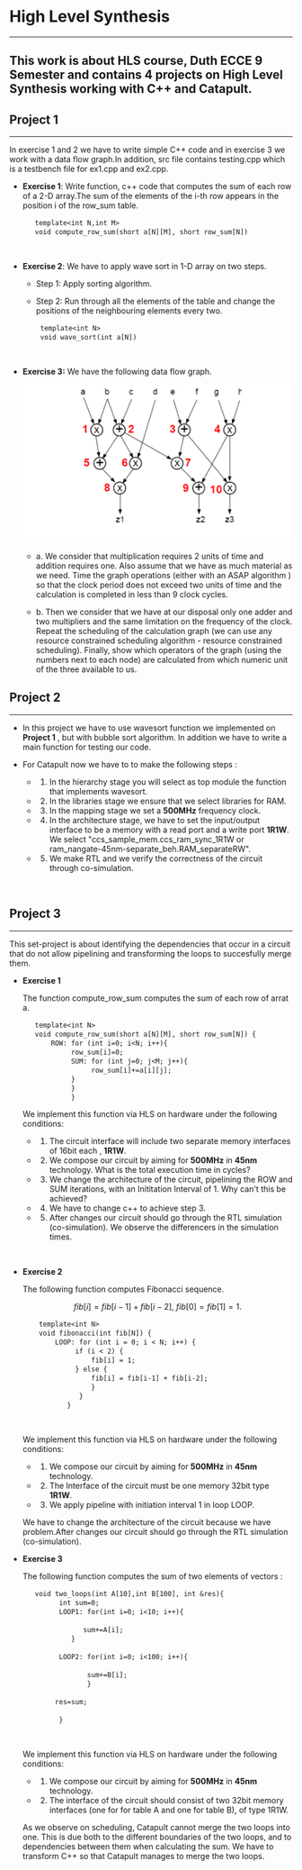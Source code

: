 # High Level Synthesis
---
This work is about HLS course, Duth ECCE 9 Semester and contains 4 projects on High Level Synthesis working with C++ and  Catapult.
---

## Project 1
---
  In exercise 1 and 2 we have to write simple  C++ code and in exercise 3 we work with a data flow graph.In addition,  src file contains testing.cpp which is a testbench file for ex1.cpp and ex2.cpp.

-  **Exercise 1**: Write  function, c++ code that computes the  sum of each row of a 2-D array.The sum of the elements of the i-th row appears in the position i of the row_sum table. <br/>
  
          template<int N,int M>
          void compute_row_sum(short a[N][M], short row_sum[N])
<br/>


- **Exercise 2**: We have to apply wave sort in 1-D array on two steps.
    - Step 1: Apply sorting algorithm.
  
    - Step 2: Run  through all the elements of the table and change the positions of the neighbouring elements every two. <br/>
     
           template<int N>
           void wave_sort(int a[N]) 
    <br/>

- **Exercise 3:** We have the following data flow graph.
  
  ![ad](photos/graph.png)
   
   - a. We consider that multiplication requires 2 units of time and addition requires one. Also assume that we have as much material as we need. Time the graph operations (either with an ASAP algorithm ) so that the clock period does not exceed two units of time and the calculation is completed in less than 9 clock cycles.
  
  - b. Then we consider that we have at our disposal only one adder and two multipliers and the same limitation on the frequency of the clock. Repeat the scheduling of the calculation graph (we can use any resource constrained scheduling algorithm - resource constrained scheduling). Finally, show which operators of the graph (using the numbers next to each node) are calculated from which numeric unit of the three available to us.
   

  

       
      

## Project 2
---

- In this project we have to use wavesort function we implemented on **Project 1** , but with bubble sort algorithm. In addition we have to write a main function for testing our code.
  
- For Catapult now we have to to make the following steps : <br/>
     
     - 1. In the hierarchy stage you will select as top module  the function that implements wavesort.
    
     - 2. In the libraries stage we ensure that we select libraries for RAM.
        
     - 3. In the mapping stage we set a **500MHz** frequency clock.

     - 4. In the architecture stage, we have to set the input/output interface  to be a memory  with a read port and a write port **1R1W**. We select "ccs_sample_mem.ccs_ram_sync_1R1W or  ram_nangate-45nm-separate_beh.RAM_separateRW".

     - 5. We make RTL and we verify the correctness of the circuit through co-simulation.

<br/>


## Project 3
---

This set-project is about identifying the dependencies that occur in a circuit that do not allow pipelining and transforming the loops to succesfully merge them.

- **Exercise 1** <br/>
  
  The function compute_row_sum computes the sum of each row of arrat a.
         
         template<int N>
         void compute_row_sum(short a[N][M], short row_sum[N]) {
             ROW: for (int i=0; i<N; i++){
                  row_sum[i]=0;
                  SUM: for (int j=0; j<M; j++){
                       row_sum[i]+=a[i][j];
                  }
                  }
                  }


  We implement  this function via HLS  on hardware under the  following conditions:
   
     -  1. The circuit interface will include two separate memory interfaces of 16bit each , **1R1W**.
  
     -  2. We compose our circuit by aiming for **500MHz** in **45nm** technology. What is the total execution time in cycles?
  
     -  3. We change the architecture of the circuit, pipelining the ROW and SUM iterations, with an Inititation Interval of 1. Why can't this be achieved?
   
    -  4. We have to change c++ to achieve step 3.
  
    -  5. After changes our circuit should go through the RTL simulation (co-simulation). We observe the differencers in the simulation times.
  

<br/>

- **Exercise 2** <br/>
  
  The following function computes Fibonacci sequence.

    $$ fib[i]=fib[i-1]+fib[i-2],\ fib[0]=fib[1]=1. $$

        
          template<int N>
          void fibonacci(int fib[N]) {
              LOOP: for (int i = 0; i < N; i++) {
                   if (i < 2) {
                       fib[i] = 1;
                   } else {
                       fib[i] = fib[i-1] + fib[i-2];
                       }
                    }
                 }    
  
  <br/>

  We implement  this function via HLS  on hardware under the  following conditions:
     
    - 1. We compose our circuit by aiming for **500MHz** in **45nm** technology.
      
    - 2. The Interface of the circuit  must be one memory 32bit type **1R1W**.

    - 3. We apply pipeline with initiation interval 1 in loop LOOP.
  

  We have to change the architecture of the circuit because we have problem.After changes our circuit should go through the RTL simulation (co-simulation).


- **Exercise 3** <br/>
    
    The following function computes the sum of two elements of vectors :
         

         void two_loops(int A[10],int B[100], int &res){
               int sum=0;
               LOOP1: for(int i=0; i<10; i++){

                     sum+=A[i];
                  }

               LOOP2: for(int i=0; i<100; i++){
                      
                      sum+=B[i];
                      }

              res=sum;
            
               }


    <br/>

  We implement  this function via HLS  on hardware under the  following conditions:

    - 1. We compose our circuit by aiming for **500MHz** in **45nm** technology.
       
    - 2. The interface of the circuit should consist of two 32bit memory interfaces (one for
for table A and one for table B), of type 1R1W.

  
  As we observe on scheduling, Catapult cannot merge the two loops into one. This is due both to the different boundaries of the two loops, and to dependencies between them when calculating the sum. We have to transform C++ so that Catapult manages to merge the two loops. 

       
   
  
